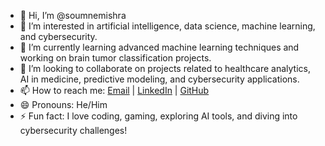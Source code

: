 - 👋 Hi, I’m @soumnemishra  
- 👀 I’m interested in artificial intelligence, data science, machine learning, and cybersecurity.  
- 🌱 I’m currently learning advanced machine learning techniques and working on brain tumor classification projects.  
- 💞️ I’m looking to collaborate on projects related to healthcare analytics, AI in medicine, predictive modeling, and cybersecurity applications.  
- 📫 How to reach me: [Email](mishrasoumen234@gmail.com) | [LinkedIn](https://www.linkedin.com/in/soumenmishra4/) | [GitHub](https://github.com/soumnemishra)  
- 😄 Pronouns: He/Him  
- ⚡ Fun fact: I love coding, gaming, exploring AI tools, and diving into cybersecurity challenges!  
